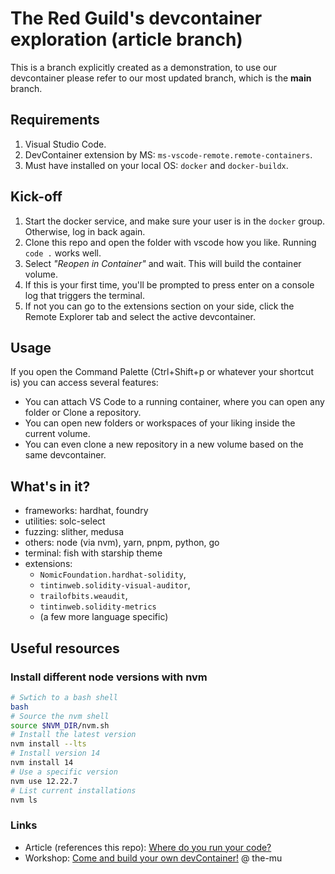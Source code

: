 # The Red Guild's devcontainer exploration (article branch)
This is a branch explicitly created as a demonstration, to use our devcontainer
please refer to our most updated branch, which is the **main** branch.
## Requirements
1. Visual Studio Code.
1. DevContainer extension by MS: `ms-vscode-remote.remote-containers`.
1. Must have installed on your local OS: `docker` and `docker-buildx`.

## Kick-off
1. Start the docker service, and make sure your user is in the `docker` group.
   Otherwise, log in back again.
1. Clone this repo and open the folder with vscode how you like. Running
 `code .` works well.
1. Select _"Reopen in Container"_ and wait. This will build the container volume.
1. If this is your first time, you'll be prompted to press enter on a console
   log that triggers the terminal.
1. If not you can go to the extensions section on your side, click the Remote
    Explorer tab and select the active devcontainer.

## Usage
If you open the Command Palette (Ctrl+Shift+p or whatever your shortcut is) you
 can access several features:
- You can attach VS Code to a running container, where you can open any folder
 or Clone a repository.
- You can open new folders or workspaces of your liking inside the current 
volume.
- You can even clone a new repository in a new volume based on the same
 devcontainer.

## What's in it?
- frameworks: hardhat, foundry
- utilities: solc-select
- fuzzing: slither, medusa
- others: node (via nvm), yarn, pnpm, python, go
- terminal: fish with starship theme
- extensions:
   - `NomicFoundation.hardhat-solidity`,
   - `tintinweb.solidity-visual-auditor`,
   - `trailofbits.weaudit`,
   - `tintinweb.solidity-metrics`
   - (a few more language specific)


## Useful resources
### Install different node versions with nvm
```bash
# Swtich to a bash shell
bash
# Source the nvm shell
source $NVM_DIR/nvm.sh
# Install the latest version
nvm install --lts
# Install version 14
nvm install 14
# Use a specific version
nvm use 12.22.7
# List current installations
nvm ls
```

### Links
- Article (references this repo): [Where do you run your code?](blog.theredguild.org/where-do-you-run-your-code/)
- Workshop: [Come and build your own devContainer!](https://eth-security-explorations.notion.site/Come-and-build-your-own-devContainer-13b3c0d74d7f448f836419281d916369) @ the-mu

